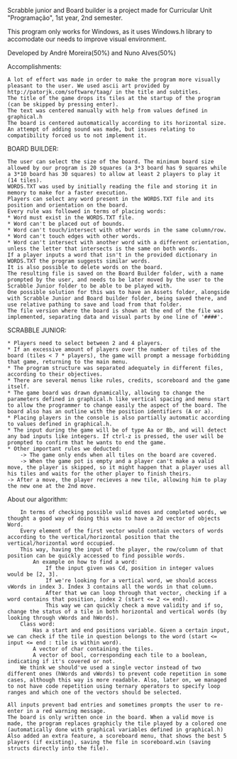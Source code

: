 Scrabble junior and Board builder is a project made for Curricular Unit "Programação", 1st year, 2nd semester.

This program only works for Windows, as it uses Windows.h library to accomodate our needs to improve visual environment.

Developed by André Moreira(50%) and Nuno Alves(50%)

Accomplishments:

	A lot of effort was made in order to make the program more visually pleasant to the user. We used ascii art provided by http://patorjk.com/software/taag/ in the title and subtitles.
	The title of the game drops its tiles at the startup of the program (can be skipped by pressing enter).
	The text was centered manually with help from values defined in graphical.h
	The board is centered automatically according to its horizontal size.
	An attempt of adding sound was made, but issues relating to compatibility forced us to not implement it. 	

BOARD BUILDER:

    The user can select the size of the board. The minimum board size allowed by our program is 20 squares (a 3*3 board has 9 squares while a 3*10 board has 30 squares) to allow at least 2 players to play it (14 tiles).
    WORDS.TXT was used by initially reading the file and storing it in memory to make for a faster execution.
    Players can select any word present in the WORDS.TXT file and its position and orientation on the board.
    Every rule was followed in terms of placing words:
    * Word must exist in the WORDS.TXT file.
    * Word can't be placed out of bounds.
    * Word can't touch/intersect with other words in the same column/row.
    * Word can't touch edges with other words.
    * Word can't intersect with another word with a different orientation, unless the letter that intersects is the same on both words.
    If a player inputs a word that isn't in the provided dictionary in WORDS.TXT the program suggests similar words.
    It is also possible to delete words on the board.
    The resulting file is saved on the Board Builder folder, with a name prompted by the user, and needs to be later moved by the user to the Scrabble Junior folder to be able to be played with.
    One possible solution for this was to have an Assets folder, alongside with Scrabble Junior and Board builder folder, being saved there, and use relative pathing to save and load from that folder.
    The file version where the board is shown at the end of the file was implemented, separating data and visual parts by one line of '####'.

SCRABBLE JUNIOR:

    * Players need to select between 2 and 4 players.
    * If an excessive amount of players over the number of tiles of the board (tiles < 7 * players), the game will prompt a message forbidding that game, returning to the main menu.
    * The program structure was separated adequately in different files, according to their objectives.
    * There are several menus like rules, credits, scoreboard and the game itself.
    * The game board was drawn dynamically, allowing to change the parameters defined in graphical.h like vertical spacing and menu start to allow the programmer to change easily the aspect of the board.	The board also has an outline with the position identifiers (A or a).
    * Placing players in the console is also partially automatic according to values defined in graphical.h.
    * The input during the game will be of type Aa or Bb, and will detect any bad inputs like integers. If ctrl-z is pressed, the user will be prompted to confirm that he wants to end the game.
    * Other important rules we deducted:
    	-> The game only ends when all tiles on the board are covered.
    	-> When the game pot is empty and a player can't make a valid move, the player is skipped, so it might happen that a player uses all his tiles and waits for the other player to finish theirs.
	-> After a move, the player recieves a new tile, allowing him to play the new one at the 2nd move.
	
About our algorithm:

		In terms of checking possible valid moves and completed words, we thought a good way of doing this was to have a 2d vector of objects Word.
		Every element of the first vector would contain vectors of words according to the vertical/horizontal position that the vertical/horizontal word occupied.
		This way, having the input of the player, the row/column of that position can be quickly accessed to find possible words.
			An example on how to find a word:
				If the input given was Cd, position in integer values would be [2, 3].
				If we're looking for a vertical word, we should access vWords in index 3. Index 3 contains all the words in that column.
				After that we can loop through that vector, checking if a word contains that position, index 2 (start <= 2 <= end).
				This way we can quickly check a move validity and if so, change the status of a tile in both horizontal and vertical words (by looking through vWords and hWords). 
		Class word: 
			Has a start and end positions variable. Given a certain input, we can check if the tile in question belongs to the word (start <= input <= end : tile is within word).
			A vector of char containing the tiles.
			A vector of bool, corresponding each tile to a boolean, indicating if it's covered or not.
		We think we should've used a single vector instead of two different ones (hWords and vWords) to prevent code repetition in some cases, although this way is more readable. Also, later on, we managed to not have code repetition using ternary operators to specify loop ranges and which one of the vectors should be selected.
	
	All inputs prevent bad entries and sometimes prompts the user to re-enter in a red warning message.
	The board is only written once in the board. When a valid move is made, the program replaces graphicly the tile played by a colored one (automatically done with graphical variables defined in graphical.h)
	Also added an extra feature, a scoreboard menu, that shows the best 5 players (if existing), saving the file in scoreboard.win (saving structs directly into the file).
			 

